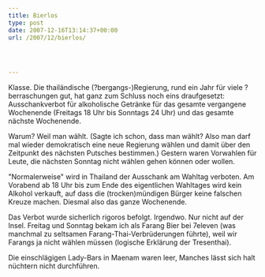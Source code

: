 ```yaml
---
title: Bierlos
type: post
date: 2007-12-16T13:14:37+00:00
url: /2007/12/bierlos/




---
```

Klasse. Die thailändische (?bergangs-)Regierung, rund ein Jahr für viele ?berraschungen gut, hat ganz zum Schluss noch eins draufgesetzt: Ausschankverbot für alkoholische Getränke für das gesamte vergangene Wochenende (Freitags 18 Uhr bis Sonntags 24 Uhr) und das gesamte nächste Wochenende.

Warum? Weil man wählt. (Sagte ich schon, dass man wählt? Also man darf mal wieder demokratisch eine neue Regierung wählen und damit über den Zeitpunkt des nächsten Putsches bestimmen.) Gestern waren Vorwahlen für Leute, die nächsten Sonntag nicht wählen gehen können oder wollen.

"Normalerweise" wird in Thailand der Ausschank am Wahltag verboten. Am Vorabend ab 18 Uhr bis zum Ende des eigentlichen Wahltages wird kein Alkohol verkauft, auf dass die (trocken)mündigen Bürger keine falschen Kreuze machen. Diesmal also das ganze Wochenende.

Das Verbot wurde sicherlich rigoros befolgt. Irgendwo. Nur nicht auf der Insel. Freitag und Sonntag bekam ich als Farang Bier bei 7eleven (was manchmal zu seltsamen Farang-Thai-Verbrüderungen führte), weil wir Farangs ja nicht wählen müssen (logische Erklärung der Tresenthai).

Die einschlägigen Lady-Bars in Maenam waren leer, Manches lässt sich halt nüchtern nicht durchführen.
